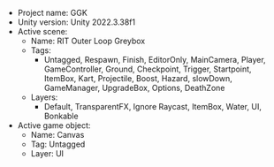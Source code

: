 <!-- UNITY CODE ASSIST INSTRUCTIONS START -->
- Project name: GGK
- Unity version: Unity 2022.3.38f1
- Active scene:
  - Name: RIT Outer Loop Greybox
  - Tags:
    - Untagged, Respawn, Finish, EditorOnly, MainCamera, Player, GameController, Ground, Checkpoint, Trigger, Startpoint, ItemBox, Kart, Projectile, Boost, Hazard, slowDown, GameManager, UpgradeBox, Options, DeathZone
  - Layers:
    - Default, TransparentFX, Ignore Raycast, ItemBox, Water, UI, Bonkable
- Active game object:
  - Name: Canvas
  - Tag: Untagged
  - Layer: UI
<!-- UNITY CODE ASSIST INSTRUCTIONS END -->